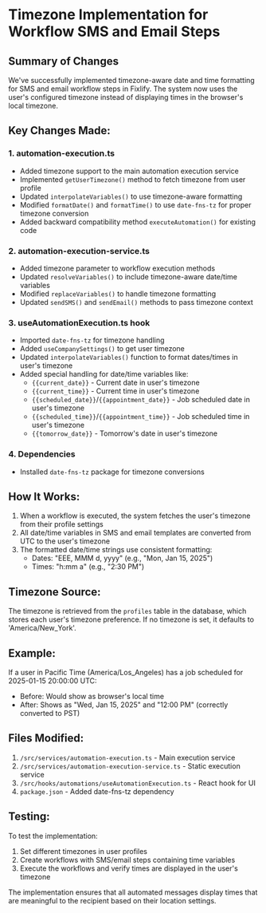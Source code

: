 # Timezone Implementation for Workflow SMS and Email Steps

## Summary of Changes

We've successfully implemented timezone-aware date and time formatting for SMS and email workflow steps in Fixlify. The system now uses the user's configured timezone instead of displaying times in the browser's local timezone.

## Key Changes Made:

### 1. **automation-execution.ts**
- Added timezone support to the main automation execution service
- Implemented `getUserTimezone()` method to fetch timezone from user profile
- Updated `interpolateVariables()` to use timezone-aware formatting
- Modified `formatDate()` and `formatTime()` to use `date-fns-tz` for proper timezone conversion
- Added backward compatibility method `executeAutomation()` for existing code

### 2. **automation-execution-service.ts**
- Added timezone parameter to workflow execution methods
- Updated `resolveVariables()` to include timezone-aware date/time variables
- Modified `replaceVariables()` to handle timezone formatting
- Updated `sendSMS()` and `sendEmail()` methods to pass timezone context

### 3. **useAutomationExecution.ts hook**
- Imported `date-fns-tz` for timezone handling
- Added `useCompanySettings()` to get user timezone
- Updated `interpolateVariables()` function to format dates/times in user's timezone
- Added special handling for date/time variables like:
  - `{{current_date}}` - Current date in user's timezone
  - `{{current_time}}` - Current time in user's timezone
  - `{{scheduled_date}}`/`{{appointment_date}}` - Job scheduled date in user's timezone
  - `{{scheduled_time}}`/`{{appointment_time}}` - Job scheduled time in user's timezone
  - `{{tomorrow_date}}` - Tomorrow's date in user's timezone

### 4. **Dependencies**
- Installed `date-fns-tz` package for timezone conversions

## How It Works:

1. When a workflow is executed, the system fetches the user's timezone from their profile settings
2. All date/time variables in SMS and email templates are converted from UTC to the user's timezone
3. The formatted date/time strings use consistent formatting:
   - Dates: "EEE, MMM d, yyyy" (e.g., "Mon, Jan 15, 2025")
   - Times: "h:mm a" (e.g., "2:30 PM")

## Timezone Source:

The timezone is retrieved from the `profiles` table in the database, which stores each user's timezone preference. If no timezone is set, it defaults to 'America/New_York'.

## Example:

If a user in Pacific Time (America/Los_Angeles) has a job scheduled for 2025-01-15 20:00:00 UTC:
- Before: Would show as browser's local time
- After: Shows as "Wed, Jan 15, 2025" and "12:00 PM" (correctly converted to PST)

## Files Modified:

1. `/src/services/automation-execution.ts` - Main execution service
2. `/src/services/automation-execution-service.ts` - Static execution service
3. `/src/hooks/automations/useAutomationExecution.ts` - React hook for UI
4. `package.json` - Added date-fns-tz dependency

## Testing:

To test the implementation:
1. Set different timezones in user profiles
2. Create workflows with SMS/email steps containing time variables
3. Execute the workflows and verify times are displayed in the user's timezone

The implementation ensures that all automated messages display times that are meaningful to the recipient based on their location settings.
